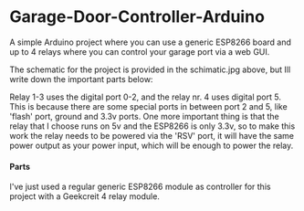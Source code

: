 # Garage-Door-Controller-Arduino
A simple Arduino project where you can use a generic ESP8266 board and up to 4 relays where you can control your garage port via a web GUI.

The schematic for the project is provided in the schimatic.jpg above, but Ill write down the important parts below:

Relay 1-3 uses the digital port 0-2, and the relay nr. 4 uses digital port 5. This is because there are some special ports in between port 2 and 5, like 'flash' port, ground and 3.3v ports.
One more important thing is that the relay that I choose runs on 5v and the ESP8266 is only 3.3v, so to make this work the relay needs to be powered via the 'RSV' port, it will have the same power output as your power input, which will be enough to power the relay.

#### Parts
I've just used a regular generic ESP8266 module as controller for this project with a Geekcreit 4 relay module. 
